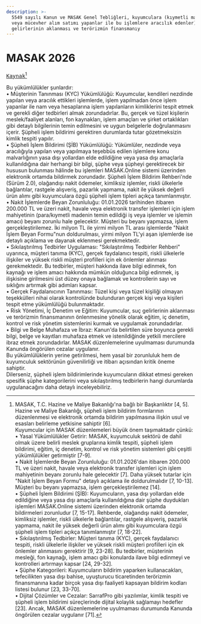 ```yaml
---
description: >-
  5549 sayılı Kanun ve MASAK Genel Tebliğleri, kuyumculara (kıymetli maden, taş
  veya mücevher alım satımı yapanlar ile bu işlemlere aracılık edenler) suç
  gelirlerinin aklanması ve terörizmin finansmanıy
---
```


# MASAK 2026

[<kbd>Kaynak</kbd>](#user-content-fn-1)[^1]



Bu yükümlülükler şunlardır:\
• Müşterinin Tanınması (KYC) Yükümlülüğü: Kuyumcular, kendileri nezdinde yapılan veya aracılık ettikleri işlemlerde, işlem yapılmadan önce işlem yapanlar ile nam veya hesaplarına işlem yapılanların kimliklerini tespit etmek ve gerekli diğer tedbirleri almak zorundadırlar. Bu, gerçek ve tüzel kişilerin meslek/faaliyet alanları, fon kaynakları, işlem amaçları ve şirket ortaklıkları gibi detaylı bilgilerinin temin edilmesini ve uygun belgelerle doğrulanmasını içerir. Şüpheli işlem bildirimi gerektiren durumlarda tutar gözetmeksizin kimlik tespiti yapılır.\
• Şüpheli İşlem Bildirimi (ŞİB) Yükümlülüğü: Yükümlüler, nezdinde veya aracılığıyla yapılan veya yapılmaya teşebbüs edilen işlemlere konu malvarlığının yasa dışı yollardan elde edildiğine veya yasa dışı amaçlarla kullanıldığına dair herhangi bir bilgi, şüphe veya şüpheyi gerektirecek bir hususun bulunması hâlinde bu işlemleri MASAK.Online sistemi üzerinden elektronik ortamda bildirmek zorundadır. Şüpheli İşlem Bildirim Rehberi'nde (Sürüm 2.0), olağandışı nakit ödemeler, kimliksiz işlemler, riskli ülkelerle bağlantılar, rastgele alışveriş, pazarlık yapmama, nakit ile yüksek değerli ürün alımı gibi kuyumculara özgü şüpheli işlem tipleri açıkça tanımlanmıştır.\
• Nakit İşlemlerde Beyan Zorunluluğu: 01.01.2026 tarihinden itibaren 200.000 TL ve üzeri nakit, havale veya elektronik transfer işlemleri için işlem mahiyetinin (para/kıymetli madenin temin edildiği iş veya işlemler ve işlemin amacı) beyanı zorunlu hale gelecektir. Müşteri bu beyanı yapmazsa, işlem gerçekleştirilemez. İki milyon TL ile yirmi milyon TL arası işlemlerde "Nakit İşlem Beyan Formu"nun doldurulması, yirmi milyon TL'yi aşan işlemlerde ise detaylı açıklama ve dayanak eklenmesi gerekmektedir.\
• Sıkılaştırılmış Tedbirler Uygulaması: "Sıkılaştırılmış Tedbirler Rehberi" uyarınca, müşteri tanıma (KYC), gerçek faydalanıcı tespiti, riskli ülkelerle ilişkiler ve yüksek riskli müşteri profilleri için ek önlemler alınması gerekmektedir. Bu tedbirler, müşteri hakkında ilave bilgi edinmek, fon kaynağı ve işlem amacı hakkında mümkün olduğunca bilgi edinmek, iş ilişkisine girilmesini üst düzey onaya bağlamak ve kontrollerin sayı ve sıklığını artırmak gibi adımları kapsar.\
• Gerçek Faydalanıcının Tanınması: Tüzel kişi veya tüzel kişiliği olmayan teşekkülleri nihai olarak kontrolünde bulunduran gerçek kişi veya kişileri tespit etme yükümlülüğü bulunmaktadır.\
• Risk Yönetimi, İç Denetim ve Eğitim: Kuyumcular, suç gelirlerinin aklanması ve terörizmin finansmanının önlenmesine yönelik olarak eğitim, iç denetim, kontrol ve risk yönetim sistemlerini kurmak ve uygulamak zorundadırlar.\
• Bilgi ve Belge Muhafaza ve İbraz: Kanun'da belirtilen süre boyunca gerekli bilgi, belge ve kayıtları muhafaza etmek ve istenildiğinde yetkili mercilere ibraz etmek zorundadırlar. MASAK düzenlemelerine uyulmaması durumunda Kanunda öngörülen cezalar uygulanır.\
Bu yükümlülüklerin yerine getirilmesi, hem yasal bir zorunluluk hem de kuyumculuk sektörünün güvenilirliği ve itibarı açısından kritik öneme sahiptir.\
Dilerseniz, şüpheli işlem bildirimlerinde kuyumcuların dikkat etmesi gereken spesifik şüphe kategorilerini veya sıkılaştırılmış tedbirlerin hangi durumlarda uygulanacağını daha detaylı inceleyebiliriz.

[^1]: MASAK, T.C. Hazine ve Maliye Bakanlığı'na bağlı bir Başkanlıktır \[4, 5]. Hazine ve Maliye Bakanlığı, şüpheli işlem bildirim formlarının düzenlenmesi ve elektronik ortamda bildirim yapılmasına ilişkin usul ve esasları belirleme yetkisine sahiptir \[6].\
    Kuyumcular için MASAK düzenlemeleri büyük önem taşımaktadır çünkü:\
    • Yasal Yükümlülükler Getirir: MASAK, kuyumculuk sektörü de dahil olmak üzere belirli meslek gruplarına kimlik tespiti, şüpheli işlem bildirimi, eğitim, iç denetim, kontrol ve risk yönetim sistemleri gibi çeşitli yükümlülükler getirmiştir \[7-9].\
    • Nakit İşlemlerde Beyan Zorunluluğu: 01.01.2026'dan itibaren 200.000 TL ve üzeri nakit, havale veya elektronik transfer işlemleri için işlem mahiyetinin beyanı zorunlu hale gelecektir \[7]. Daha yüksek tutarlar için "Nakit İşlem Beyan Formu" detaylı açıklama ile doldurulmalıdır \[7, 10-13]. Müşteri bu beyanı yapmazsa, işlem gerçekleştirilemez \[14].\
    • Şüpheli İşlem Bildirimi (ŞİB): Kuyumcuların, yasa dışı yollardan elde edildiğine veya yasa dışı amaçlarla kullanıldığına dair şüphe duydukları işlemleri MASAK.Online sistemi üzerinden elektronik ortamda bildirmeleri zorunludur \[7, 15-17]. Rehberde, olağandışı nakit ödemeler, kimliksiz işlemler, riskli ülkelerle bağlantılar, rastgele alışveriş, pazarlık yapmama, nakit ile yüksek değerli ürün alımı gibi kuyumculara özgü şüpheli işlem tipleri açıkça tanımlanmıştır \[7, 18-22].\
    • Sıkılaştırılmış Tedbirler: Müşteri tanıma (KYC), gerçek faydalanıcı tespiti, riskli ülkelerle ilişkiler ve yüksek riskli müşteri profilleri için ek önlemler alınmasını gerektirir \[9, 23-28]. Bu tedbirler, müşterinin mesleği, fon kaynağı, işlem amacı gibi konularda ilave bilgi edinmeyi ve kontrolleri artırmayı kapsar \[24, 29-32].\
    • Şüphe Kategorileri: Kuyumcuların bildirim yaparken kullanacakları, tefecilikten yasa dışı bahise, uyuşturucu ticaretinden terörizmin finansmanına kadar birçok yasa dışı faaliyeti kapsayan bildirim kodları listesi bulunur \[23, 33-70].\
    • Dijital Çözümler ve Cezalar: SarrafPro gibi yazılımlar, kimlik tespiti ve şüpheli işlem bildirimi süreçlerinde dijital kolaylık sağlamayı hedefler \[23]. Ancak, MASAK düzenlemelerine uyulmaması durumunda Kanunda öngörülen cezalar uygulanır \[71].
